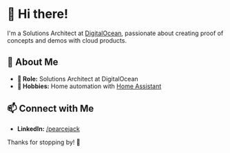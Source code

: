 # 👋 Hi there!

I'm a Solutions Architect at [DigitalOcean](https://www.digitalocean.com), passionate about creating proof of concepts and demos with cloud products. 

## 🌟 About Me

- **💼 Role:** Solutions Architect at DigitalOcean
- **🔧 Hobbies:** Home automation with [Home Assistant](https://www.home-assistant.io/)

## 📫 Connect with Me

- **LinkedIn:** [/pearcejack](https://www.linkedin.com/in/pearcejack/)

Thanks for stopping by! 🌟
